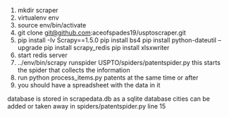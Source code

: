 1) mkdir scraper
2) virtualenv env
3) source env/bin/activate
4) git clone git@github.com:aceofspades19/usptoscraper.git
5) pip install -Iv Scrapy==1.5.0
pip install bs4
 pip install python-dateutil –upgrade
pip install scrapy_redis
pip install xlsxwriter
6) start redis server
7)  ../env/bin/scrapy runspider USPTO/spiders/patentspider.py
	this starts the spider that collects the information
8) run python process_items.py patents at the same time or after
9) you should have a spreadsheet with the data in it 


database is stored in scrapedata.db as a sqlite database 
cities can be added or taken away in spiders/patentspider.py line 15